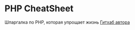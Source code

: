 # PHP CheatSheet
Шпаргалка по PHP, которая упрощает жизнь
[Гитхаб автора](https://github.com/artreikan)
